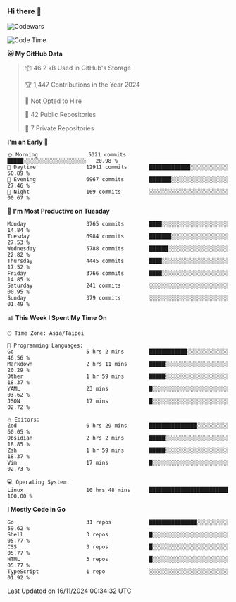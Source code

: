 ### Hi there 👋

![Codewars](https://www.codewars.com/users/omegaatt36/badges/small)

<!--START_SECTION:waka-->
![Code Time](http://img.shields.io/badge/Code%20Time-2%2C907%20hrs%2015%20mins-blue)

**🐱 My GitHub Data** 

> 📦 46.2 kB Used in GitHub's Storage 
 > 
> 🏆 1,447 Contributions in the Year 2024
 > 
> 🚫 Not Opted to Hire
 > 
> 📜 42 Public Repositories 
 > 
> 🔑 7 Private Repositories 
 > 
**I'm an Early 🐤** 

```text
🌞 Morning                5321 commits        █████░░░░░░░░░░░░░░░░░░░░   20.98 % 
🌆 Daytime                12911 commits       █████████████░░░░░░░░░░░░   50.89 % 
🌃 Evening                6967 commits        ███████░░░░░░░░░░░░░░░░░░   27.46 % 
🌙 Night                  169 commits         ░░░░░░░░░░░░░░░░░░░░░░░░░   00.67 % 
```
📅 **I'm Most Productive on Tuesday** 

```text
Monday                   3765 commits        ████░░░░░░░░░░░░░░░░░░░░░   14.84 % 
Tuesday                  6984 commits        ███████░░░░░░░░░░░░░░░░░░   27.53 % 
Wednesday                5788 commits        ██████░░░░░░░░░░░░░░░░░░░   22.82 % 
Thursday                 4445 commits        ████░░░░░░░░░░░░░░░░░░░░░   17.52 % 
Friday                   3766 commits        ████░░░░░░░░░░░░░░░░░░░░░   14.85 % 
Saturday                 241 commits         ░░░░░░░░░░░░░░░░░░░░░░░░░   00.95 % 
Sunday                   379 commits         ░░░░░░░░░░░░░░░░░░░░░░░░░   01.49 % 
```


📊 **This Week I Spent My Time On** 

```text
🕑︎ Time Zone: Asia/Taipei

💬 Programming Languages: 
Go                       5 hrs 2 mins        ████████████░░░░░░░░░░░░░   46.56 % 
Markdown                 2 hrs 11 mins       █████░░░░░░░░░░░░░░░░░░░░   20.29 % 
Other                    1 hr 59 mins        █████░░░░░░░░░░░░░░░░░░░░   18.37 % 
YAML                     23 mins             █░░░░░░░░░░░░░░░░░░░░░░░░   03.62 % 
JSON                     17 mins             █░░░░░░░░░░░░░░░░░░░░░░░░   02.72 % 

🔥 Editors: 
Zed                      6 hrs 29 mins       ███████████████░░░░░░░░░░   60.05 % 
Obsidian                 2 hrs 2 mins        █████░░░░░░░░░░░░░░░░░░░░   18.85 % 
Zsh                      1 hr 59 mins        █████░░░░░░░░░░░░░░░░░░░░   18.37 % 
Vim                      17 mins             █░░░░░░░░░░░░░░░░░░░░░░░░   02.73 % 

💻 Operating System: 
Linux                    10 hrs 48 mins      █████████████████████████   100.00 % 
```

**I Mostly Code in Go** 

```text
Go                       31 repos            ███████████████░░░░░░░░░░   59.62 % 
Shell                    3 repos             █░░░░░░░░░░░░░░░░░░░░░░░░   05.77 % 
CSS                      3 repos             █░░░░░░░░░░░░░░░░░░░░░░░░   05.77 % 
HTML                     3 repos             █░░░░░░░░░░░░░░░░░░░░░░░░   05.77 % 
TypeScript               1 repo              ░░░░░░░░░░░░░░░░░░░░░░░░░   01.92 % 
```




 Last Updated on 16/11/2024 00:34:32 UTC
<!--END_SECTION:waka-->

<!--
**omegaatt36/omegaatt36** is a ✨ _special_ ✨ repository because its `README.md` (this file) appears on your GitHub profile.

Here are some ideas to get you started:

- 🔭 I’m currently working on ...
- 🌱 I’m currently learning ...
- 👯 I’m looking to collaborate on ...
- 🤔 I’m looking for help with ...
- 💬 Ask me about ...
- 📫 How to reach me: ...
- 😄 Pronouns: ...
- ⚡ Fun fact: ...
-->
